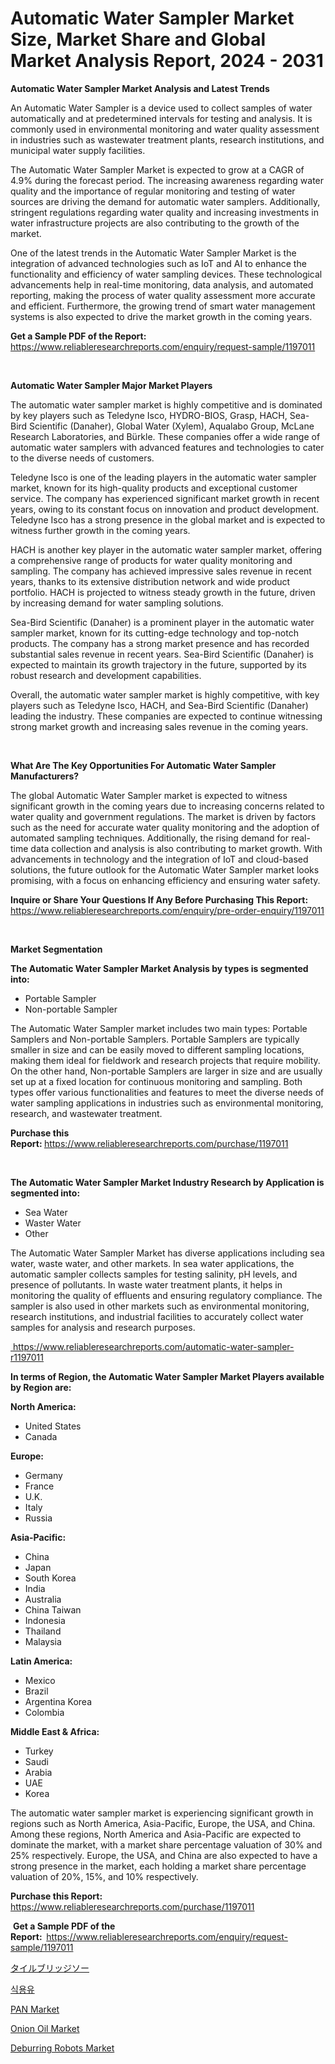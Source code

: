 <p><h1>Automatic Water Sampler Market Size, Market Share and Global Market Analysis Report, 2024 - 2031</h1></p><p><strong>Automatic Water Sampler Market Analysis and Latest Trends</strong></p>
<p><p>An Automatic Water Sampler is a device used to collect samples of water automatically and at predetermined intervals for testing and analysis. It is commonly used in environmental monitoring and water quality assessment in industries such as wastewater treatment plants, research institutions, and municipal water supply facilities.</p><p>The Automatic Water Sampler Market is expected to grow at a CAGR of 4.9% during the forecast period. The increasing awareness regarding water quality and the importance of regular monitoring and testing of water sources are driving the demand for automatic water samplers. Additionally, stringent regulations regarding water quality and increasing investments in water infrastructure projects are also contributing to the growth of the market.</p><p>One of the latest trends in the Automatic Water Sampler Market is the integration of advanced technologies such as IoT and AI to enhance the functionality and efficiency of water sampling devices. These technological advancements help in real-time monitoring, data analysis, and automated reporting, making the process of water quality assessment more accurate and efficient. Furthermore, the growing trend of smart water management systems is also expected to drive the market growth in the coming years.</p></p>
<p><strong>Get a Sample PDF of the Report:&nbsp;</strong> <a href="https://www.reliableresearchreports.com/enquiry/request-sample/1197011">https://www.reliableresearchreports.com/enquiry/request-sample/1197011</a></p>
<p>&nbsp;</p>
<p><strong>Automatic Water Sampler Major Market Players</strong></p>
<p><p>The automatic water sampler market is highly competitive and is dominated by key players such as Teledyne Isco, HYDRO-BIOS, Grasp, HACH, Sea-Bird Scientific (Danaher), Global Water (Xylem), Aqualabo Group, McLane Research Laboratories, and Bürkle. These companies offer a wide range of automatic water samplers with advanced features and technologies to cater to the diverse needs of customers.</p><p>Teledyne Isco is one of the leading players in the automatic water sampler market, known for its high-quality products and exceptional customer service. The company has experienced significant market growth in recent years, owing to its constant focus on innovation and product development. Teledyne Isco has a strong presence in the global market and is expected to witness further growth in the coming years.</p><p>HACH is another key player in the automatic water sampler market, offering a comprehensive range of products for water quality monitoring and sampling. The company has achieved impressive sales revenue in recent years, thanks to its extensive distribution network and wide product portfolio. HACH is projected to witness steady growth in the future, driven by increasing demand for water sampling solutions.</p><p>Sea-Bird Scientific (Danaher) is a prominent player in the automatic water sampler market, known for its cutting-edge technology and top-notch products. The company has a strong market presence and has recorded substantial sales revenue in recent years. Sea-Bird Scientific (Danaher) is expected to maintain its growth trajectory in the future, supported by its robust research and development capabilities.</p><p>Overall, the automatic water sampler market is highly competitive, with key players such as Teledyne Isco, HACH, and Sea-Bird Scientific (Danaher) leading the industry. These companies are expected to continue witnessing strong market growth and increasing sales revenue in the coming years.</p></p>
<p>&nbsp;</p>
<p><strong>What Are The Key Opportunities For Automatic Water Sampler Manufacturers?</strong></p>
<p><p>The global Automatic Water Sampler market is expected to witness significant growth in the coming years due to increasing concerns related to water quality and government regulations. The market is driven by factors such as the need for accurate water quality monitoring and the adoption of automated sampling techniques. Additionally, the rising demand for real-time data collection and analysis is also contributing to market growth. With advancements in technology and the integration of IoT and cloud-based solutions, the future outlook for the Automatic Water Sampler market looks promising, with a focus on enhancing efficiency and ensuring water safety.</p></p>
<p><strong>Inquire or Share Your Questions If Any Before Purchasing This Report:</strong> <a href="https://www.reliableresearchreports.com/enquiry/pre-order-enquiry/1197011">https://www.reliableresearchreports.com/enquiry/pre-order-enquiry/1197011</a></p>
<p>&nbsp;</p>
<p><strong>Market Segmentation</strong></p>
<p><strong>The Automatic Water Sampler Market Analysis by types is segmented into:</strong></p>
<p><ul><li>Portable Sampler</li><li>Non-portable Sampler</li></ul></p>
<p><p>The Automatic Water Sampler market includes two main types: Portable Samplers and Non-portable Samplers. Portable Samplers are typically smaller in size and can be easily moved to different sampling locations, making them ideal for fieldwork and research projects that require mobility. On the other hand, Non-portable Samplers are larger in size and are usually set up at a fixed location for continuous monitoring and sampling. Both types offer various functionalities and features to meet the diverse needs of water sampling applications in industries such as environmental monitoring, research, and wastewater treatment.</p></p>
<p><strong>Purchase this Report:&nbsp;</strong><a href="https://www.reliableresearchreports.com/purchase/1197011">https://www.reliableresearchreports.com/purchase/1197011</a></p>
<p>&nbsp;</p>
<p><strong>The Automatic Water Sampler Market Industry Research by Application is segmented into:</strong></p>
<p><ul><li>Sea Water</li><li>Waster Water</li><li>Other</li></ul></p>
<p><p>The Automatic Water Sampler Market has diverse applications including sea water, waste water, and other markets. In sea water applications, the automatic sampler collects samples for testing salinity, pH levels, and presence of pollutants. In waste water treatment plants, it helps in monitoring the quality of effluents and ensuring regulatory compliance. The sampler is also used in other markets such as environmental monitoring, research institutions, and industrial facilities to accurately collect water samples for analysis and research purposes.</p></p>
<p><a href="https://www.reliableresearchreports.com/automatic-water-sampler-r1197011">&nbsp;https://www.reliableresearchreports.com/automatic-water-sampler-r1197011</a></p>
<p><strong>In terms of Region, the Automatic Water Sampler Market Players available by Region are:</strong></p>
<p>
    <p> <strong> North America: </strong>
        <ul>
            <li>United States</li>
            <li>Canada</li>
        </ul>
        </p> 
    <p> <strong> Europe: </strong>
        <ul>
            <li>Germany</li>
            <li>France</li>
            <li>U.K.</li>
            <li>Italy</li>
            <li>Russia</li>
        </ul>
        </p> 
    <p> <strong> Asia-Pacific: </strong>
        <ul>
            <li>China</li>
            <li>Japan</li>
            <li>South Korea</li>
            <li>India</li>
            <li>Australia</li>
            <li>China Taiwan</li>
            <li>Indonesia</li>
            <li>Thailand</li>
            <li>Malaysia</li>
        </ul>
        </p> 
    <p> <strong> Latin America: </strong>
        <ul>
            <li>Mexico</li>
            <li>Brazil</li>
            <li>Argentina Korea</li>
            <li>Colombia</li>
        </ul>
        </p> 
    <p> <strong> Middle East & Africa: </strong>
        <ul>
            <li>Turkey</li>
            <li>Saudi</li>
            <li>Arabia</li>
            <li>UAE</li>
            <li>Korea</li>
        </ul>
    </p>
    </p>
<p><p>The automatic water sampler market is experiencing significant growth in regions such as North America, Asia-Pacific, Europe, the USA, and China. Among these regions, North America and Asia-Pacific are expected to dominate the market, with a market share percentage valuation of 30% and 25% respectively. Europe, the USA, and China are also expected to have a strong presence in the market, each holding a market share percentage valuation of 20%, 15%, and 10% respectively.</p></p>
<p><strong>Purchase this Report: </strong><a href="https://www.reliableresearchreports.com/purchase/1197011">https://www.reliableresearchreports.com/purchase/1197011</a></p>
<p>&nbsp;<strong>Get a Sample PDF of the Report:&nbsp;&nbsp;</strong><a href="https://www.reliableresearchreports.com/enquiry/request-sample/1197011">https://www.reliableresearchreports.com/enquiry/request-sample/1197011</a></p>
<p><strong></strong></p>
<p><p><a href="https://github.com/hwbcz413288296/Market-Research-Report-List-1/blob/main/658339031426.md">タイルブリッジソー</a></p><p><a href="https://github.com/fredrickeglers/Market-Research-Report-List-1/blob/main/688999228938.md">식용유</a></p><p><a href="https://issuu.com/reportprime-2/docs/pan-market-size-2030.pptx">PAN Market</a></p><p><a href="https://issuu.com/reportprime-2/docs/onion-oil-market-size-2030.pptx">Onion Oil Market</a></p><p><a href="https://github.com/derrinmiltonellis35gcl/Market-Research-Report-List-2/blob/main/deburring-robots-market.md">Deburring Robots Market</a></p></p>